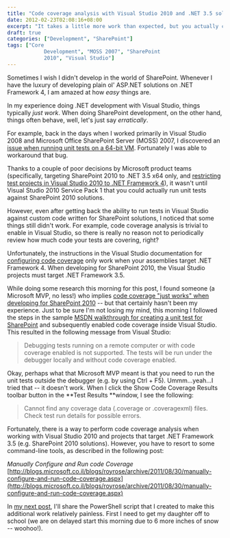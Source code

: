```yaml
---
title: "Code coverage analysis with Visual Studio 2010 and .NET 3.5 solutions (e.g. SharePoint 2010)"
date: 2012-02-23T02:08:16+08:00
excerpt: "It takes a little more work than expected, but you actually can \"have your cake and eat it too\" when it comes to Visual Studio 2010 code coverage analysis and .NET Framework 3.5 solutions (e.g. SharePoint 2010)."
draft: true
categories: ["Development", "SharePoint"]
tags: ["Core 
			Development", "MOSS 2007", "SharePoint 
			2010", "Visual Studio"]
---
```


Sometimes I wish I didn't develop in the world of SharePoint. Whenever I have the luxury of developing plain ol' ASP.NET solutions on .NET Framework 4, I am amazed at how *easy* things are.

In my experience doing .NET development with Visual Studio, things typically*just work*. When doing SharePoint development, on the other hand, things often behave, well, let's just say *erratically*.

For example, back in the days when I worked primarily in Visual Studio 2008 and Microsoft Office SharePoint Server (MOSS) 2007, I discovered an[issue when running unit tests on a 64-bit VM](/blog/jjameson/2009/10/08/web-application-at-could-not-be-found-error-on-moss-2007-x64). Fortunately I was able to workaround that bug.

Thanks to a couple of poor decisions by Microsoft product teams (specifically, targeting SharePoint 2010 to .NET 3.5 x64 only, and[restricting test projects in Visual Studio 2010 to .NET Framework 4](/blog/jjameson/2010/04/28/test-projects-in-visual-studio-2010-must-target-net-framework-4)), it wasn't until Visual Studio 2010 Service Pack 1 that you could actually run unit tests against SharePoint 2010 solutions.

However, even after getting back the ability to run tests in Visual Studio against custom code written for SharePoint solutions, I noticed that some things still didn't work. For example, code coverage analysis is trivial to enable in Visual Studio, so there is really no reason not to periodically review how much code your tests are covering, right?

Unfortunately, the instructions in the Visual Studio documentation for[configuring code coverage](http://msdn.microsoft.com/en-us/library/dd504821.aspx) only work when your assemblies target .NET Framework 4. When developing for SharePoint 2010, the Visual Studio projects must target .NET Framework 3.5.

While doing some research this morning for this post, I found someone (a Microsoft MVP, no less!) who implies[code coverage "just works" when developing for SharePoint 2010](https://msmvps.com/blogs/sundar_narasiman/archive/2011/11/16/enabling-code-coverage-for-sharepoint-2010-automated-unit-tests.aspx) -- but that certainly hasn't been my experience. Just to be sure I'm not losing my mind, this morning I followed the steps in the sample[MSDN walkthrough for creating a unit test for SharePoint](http://msdn.microsoft.com/en-us/library/gg599006.aspx) and subsequently enabled code coverage inside Visual Studio. This resulted in the following message from Visual Studio:


> Debugging tests running on a remote computer or with code coverage enabled 
> 	is not supported. The tests will be run under the debugger locally and without 
> 	code coverage enabled.


Okay, perhaps what that Microsoft MVP meant is that you need to run the unit tests outside the debugger (e.g. by using Ctrl + F5). Ummm...yeah...I tried that -- it doesn't work. When I click the Show Code Coverage Results toolbar button in the **Test Results **window, I see the following:


> Cannot find any coverage data (.coverage or .coveragexml) files. Check test 
> 	run details for possible errors.


Fortunately, there is a way to perform code coverage analysis when working with Visual Studio 2010 and projects that target .NET Framework 3.5 (e.g. SharePoint 2010 solutions). However, you have to resort to some command-line tools, as described in the following post:

<cite>Manually Configure and Run code Coverage</cite>
[http://blogs.microsoft.co.il/blogs/royrose/archive/2011/08/30/manually-configure-and-run-code-coverage.aspx](http://blogs.microsoft.co.il/blogs/royrose/archive/2011/08/30/manually-configure-and-run-code-coverage.aspx)


In[my next post](/blog/jjameson/2012/02/23/use-powershell-to-alleviate-the-pain-of-code-coverage-analysis), I'll share the PowerShell script that I created to make this additional work relatively painless. First I need to get my daughter off to school (we are on delayed start this morning due to 6 more inches of snow -- woohoo!).

